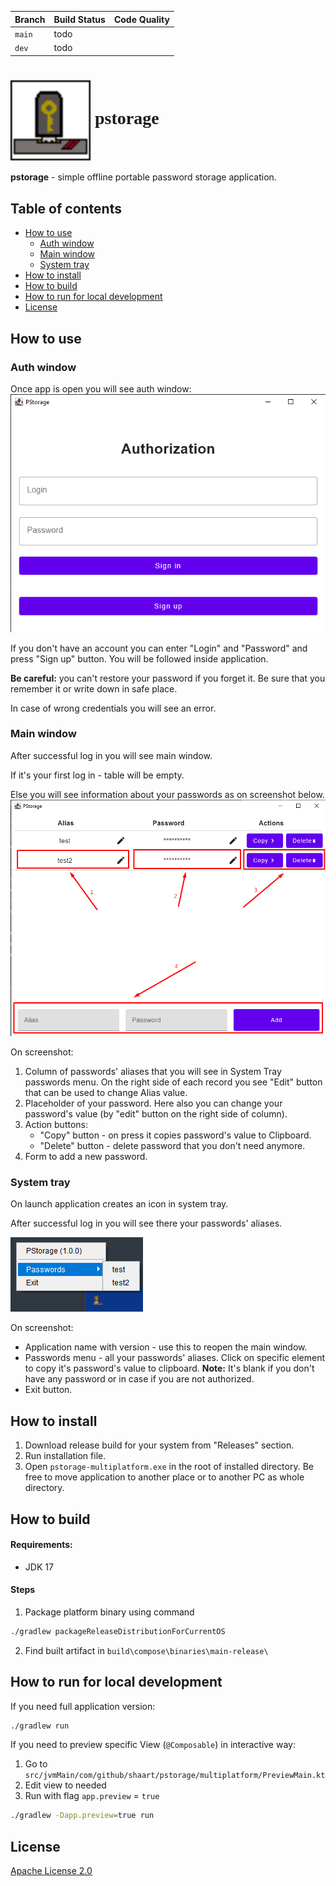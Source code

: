 | Branch | Build Status | Code Quality |
|--------|--------------|--------------|
| `main` | todo         |              |
| `dev`  | todo         |              |

<h1 style="font-family: Alef,serif">
    <img src="static/icon64.svg" alt="logo" height="128" style="vertical-align: middle"/> pstorage
</h1>

**pstorage** - simple offline portable password storage application.

## Table of contents

- [How to use](#how-to-use)
    - [Auth window](#auth-window)
    - [Main window](#main-window)
    - [System tray](#system-tray)
- [How to install](#how-to-install)
- [How to build](#how-to-build)
- [How to run for local development](#how-to-run-for-local-development)
- [License](#license)

## How to use

### Auth window

Once app is open you will see auth window:
![Auth view](docs/auth_view.png)

If you don't have an account you can enter "Login" and "Password" and press "Sign up" button. You
will be followed inside application.

**Be careful:** you can't restore your password if you forget it. Be sure that you remember it or
write down in safe place.

In case of wrong credentials you will see an error.

### Main window

After successful log in you will see main window.

If it's your first log in - table will be empty.

Else you will see information about your passwords as on screenshot below.
![Main view](docs/main_view_with_passwords.png)

On screenshot:

1. Column of passwords' aliases that you will see in System Tray passwords menu. On the right side
   of each record you see "Edit" button that can be used to change Alias value.
2. Placeholder of your password. Here also you can change your password's value (by "edit" button on
   the right side of column).
3. Action buttons:
    - "Copy" button - on press it copies password's value to Clipboard.
    - "Delete" button - delete password that you don't need anymore.
4. Form to add a new password.

### System tray

On launch application creates an icon in system tray.

After successful log in you will see there your passwords' aliases.

![System tray menu](docs/tray_menu.png)

On screenshot:

- Application name with version - use this to reopen the main window.
- Passwords menu - all your passwords' aliases. Click on specific element to copy it's password's
  value to clipboard. **Note:** It's blank if you don't have any password or in case if you are not
  authorized.
- Exit button.

## How to install

1. Download release build for your system from "Releases" section.
2. Run installation file.
3. Open `pstorage-multiplatform.exe` in the root of installed directory. Be free to move
   application to another place or to another PC as whole directory.

## How to build

#### Requirements:

- JDK 17

#### Steps

1. Package platform binary using command

```bash
./gradlew packageReleaseDistributionForCurrentOS
```

2. Find built artifact in `build\compose\binaries\main-release\`

## How to run for local development

If you need full application version:

```bash
./gradlew run
```

If you need to preview specific View (`@Composable`) in interactive way:

1. Go to `src/jvmMain/com/github/shaart/pstorage/multiplatform/PreviewMain.kt`
2. Edit view to needed
3. Run with flag `app.preview` = `true`

```bash
./gradlew -Dapp.preview=true run
```

## License

[Apache License 2.0](LICENSE)
